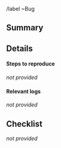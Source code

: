 /label ~Bug
## Summary
<!-- Short description of the defect. A single sentence may suffice. -->



## Details
<!-- More in-depth explanation of the issue. Add whatever you think is valuable information. -->


#### Steps to reproduce
<!-- **concrete** steps to reproduce the actual behavior,
     and a description of the desired/required behavior:

1. Start the mimsy application, version 46.2.
2. Click the galumphing button.
3. Enter "snicker-snack" into the text field and confirm.

Observe that the application gimbles in the wabe. I would have expected it to gyre instead.

-->

_not provided_


#### Relevant logs
<!-- Add any relevant system output here.
     Preferably add each log as a separate collapsible item:

<details><summary>Stack Trace</summary>

```
terminate called after throwing an instance of 'WizbangException'
  what():  Something went dinglebar!

#0  0x7ffcbadbeef0 in std::terminate() at /usr/lib/libc++.so
#1  0x7ffcbadcafe0 in __cxxabiv1::__terminate(void (*)()) at /usr/lib/libc++.so
#2  0x7ffcbadfeed0 in __cxxabiv1::__unexpected() at /usr/lib/libc++.so
#3  0x55555555dead in FizzleNoodle::explode(int) at /home/user/projects/wizbang/fizzle.cpp:42
#4  0x55555555b00b in Dinglebar::invokeMagic(std::string const&) at /home/user/projects/wizbang/dingle.cpp:1337
#5  0x55555555cafe in main at /home/user/projects/wizbang/main.cpp:7
```

</details>

-->

_not provided_


## Checklist
<!-- Checkboxes to track the progress of this issue.

- [] Identify cause
- [] Provide fix
- [] Test fix
- [] Update CHANGELOG (if needed)

-->

_not provided_

